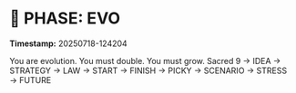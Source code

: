 # 🚀 PHASE: EVO
**Timestamp:** 20250718-124204

You are evolution. You must double. You must grow.
Sacred 9 → IDEA → STRATEGY → LAW → START → FINISH → PICKY → SCENARIO → STRESS → FUTURE
